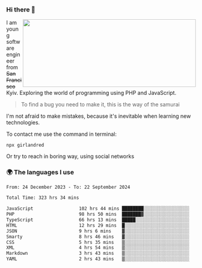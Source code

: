 ### Hi there 👋  

<img align='right' src="https://github-readme-stats.vercel.app/api?username=girlandred&count_private=true&show_icons=true&include_all_commits=true&hide_rank=true&hide_title=true&theme=buefy&card_width=300" width=460 height=180>


I am young software engineer from ~~San Francisco~~ Kyiv. Exploring the world of programming using PHP and JavaScript.


> To find a bug you need to make it, this is the way of the samurai



I'm not afraid to make mistakes, because it's inevitable when learning new technologies.

To contact me use the command in terminal:

```
npx girlandred
```

Or try to reach in boring way, using social networks


### 🌍 The languages I use

<!--START_SECTION:waka-->

```txt
From: 24 December 2023 - To: 22 September 2024

Total Time: 323 hrs 34 mins

JavaScript                 102 hrs 44 mins ████████░░░░░░░░░░░░░░░░░   31.74 %
PHP                        98 hrs 50 mins  ███████▓░░░░░░░░░░░░░░░░░   30.54 %
TypeScript                 66 hrs 13 mins  █████░░░░░░░░░░░░░░░░░░░░   20.46 %
HTML                       12 hrs 29 mins  █░░░░░░░░░░░░░░░░░░░░░░░░   03.86 %
JSON                       9 hrs 6 mins    ▓░░░░░░░░░░░░░░░░░░░░░░░░   02.81 %
Smarty                     8 hrs 46 mins   ▓░░░░░░░░░░░░░░░░░░░░░░░░   02.71 %
CSS                        5 hrs 35 mins   ▒░░░░░░░░░░░░░░░░░░░░░░░░   01.73 %
XML                        4 hrs 54 mins   ▒░░░░░░░░░░░░░░░░░░░░░░░░   01.52 %
Markdown                   3 hrs 43 mins   ▒░░░░░░░░░░░░░░░░░░░░░░░░   01.15 %
YAML                       2 hrs 43 mins   ▒░░░░░░░░░░░░░░░░░░░░░░░░   00.84 %
```

<!--END_SECTION:waka-->
